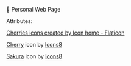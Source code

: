 <p> 🍒 Personal Web Page

Attributes:

<a href="https://www.flaticon.com/free-icons/cherries" title="cherries icons">Cherries icons created by Icon home - Flaticon</a>

<a target="_blank" href="https://icons8.com/icon/HExDs06UMgzs/cherries">Cherry</a> icon by <a target="_blank" href="https://icons8.com">Icons8</a>

<a target="_blank" href="https://icons8.com/icon/k5dfFOQLmmvw/sakura">Sakura</a> icon by <a target="_blank" href="https://icons8.com">Icons8</a>